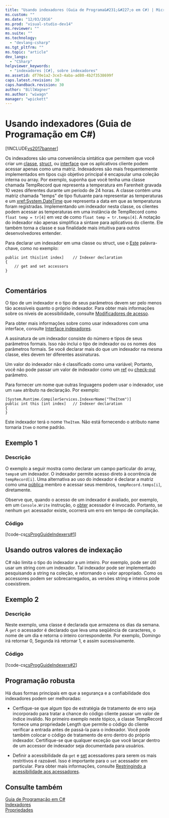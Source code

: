 ```yaml
---
title: "Usando indexadores (Guia de Programa&#231;&#227;o em C#) | Microsoft Docs"
ms.custom: ""
ms.date: "12/03/2016"
ms.prod: "visual-studio-dev14"
ms.reviewer: ""
ms.suite: ""
ms.technology: 
  - "devlang-csharp"
ms.tgt_pltfrm: ""
ms.topic: "article"
dev_langs: 
  - "CSharp"
helpviewer_keywords: 
  - "indexadores [C#], sobre indexadores"
ms.assetid: df70e1a2-3ce3-4aba-ad80-4b2f3538699f
caps.latest.revision: 30
caps.handback.revision: 30
author: "BillWagner"
ms.author: "wiwagn"
manager: "wpickett"
---
```

# Usando indexadores (Guia de Programa&#231;&#227;o em C#)
[!INCLUDE[vs2017banner](../../../csharp/includes/vs2017banner.md)]

Os indexadores são uma conveniência sintática que permitem que você criar um  [classe](../../../csharp/language-reference/keywords/class.md),  [struct](../../../csharp/language-reference/keywords/struct.md), ou  [interface](../../../csharp/language-reference/keywords/interface.md) que os aplicativos cliente podem acessar apenas como uma matriz.  Indexadores são mais frequentemente implementados em tipos cujo objetivo principal é encapsular uma coleção interna ou array.  Por exemplo, suponha que você tenha uma classe chamada TempRecord que representa a temperatura em Farenheit gravada 10 vezes diferentes durante um período de 24 horas.  A classe contém uma matriz chamada "temps" de tipo flutuante para representar as temperaturas e um <xref:System.DateTime> que representa a data em que as temperaturas foram registradas.  Implementando um indexador nesta classe, os clientes podem acessar as temperaturas em uma instância de TempRecord como `float temp = tr[4]` em vez de como `float temp = tr.temps[4]`.  A notação do indexador não apenas simplifica a sintaxe para aplicativos do cliente. Ele também torna a classe e sua finalidade mais intuitiva para outros desenvolvedores entender.  
  
 Para declarar um indexador em uma classe ou struct, use o  [Este](../../../csharp/language-reference/keywords/this.md) palavra\-chave, como no exemplo:  
  
```  
public int this[int index]    // Indexer declaration  
{  
    // get and set accessors  
}  
  
```  
  
## Comentários  
 O tipo de um indexador e o tipo de seus parâmetros devem ser pelo menos tão acessíveis quanto o próprio indexador.  Para obter mais informações sobre os níveis de acessibilidade, consulte  [Modificadores de acesso](../../../csharp/language-reference/keywords/access-modifiers.md).  
  
 Para obter mais informações sobre como usar indexadores com uma interface, consulte  [Interface indexadores](../../../csharp/programming-guide/indexers/indexers-in-interfaces.md).  
  
 A assinatura de um indexador consiste do número e tipos de seus parâmetros formais.  Isso não inclui o tipo de indexador ou os nomes dos parâmetros formais.  Se você declarar mais do que um indexador na mesma classe, eles devem ter diferentes assinaturas.  
  
 Um valor do indexador não é classificado como uma variável; Portanto, você não pode passar um valor de indexador como um  [ref](../../../csharp/language-reference/keywords/ref.md) ou  [check\-out](../../../csharp/language-reference/keywords/out.md) parâmetro.  
  
 Para fornecer um nome que outras linguagens podem usar o indexador, use um `name` atributo na declaração.  Por exemplo:  
  
```  
[System.Runtime.CompilerServices.IndexerName("TheItem")]  
public int this [int index]   // Indexer declaration  
{  
}  
```  
  
 Este indexador terá o nome `TheItem`.  Não está fornecendo o atributo name tornaria `Item` o nome padrão.  
  
## Exemplo 1  
  
### Descrição  
 O exemplo a seguir mostra como declarar um campo particular do array, `temps`e um indexador.  O indexador permite acesso direto à ocorrência de `tempRecord[i]`.  Uma alternativa ao uso do indexador é declarar a matriz como uma  [pública](../../../csharp/language-reference/keywords/public.md) membro e acessar seus membros, `tempRecord.temps[i]`, diretamente.  
  
 Observe que, quando o acesso de um indexador é avaliado, por exemplo, em um `Console.Write` instrução, o  [obter](../../../csharp/language-reference/keywords/get.md) acessador é invocado.  Portanto, se nenhum `get` acessador existe, ocorrerá um erro em tempo de compilação.  
  
### Código  
 [!code-cs[csProgGuideIndexers#1](../../../csharp/programming-guide/classes-and-structs/codesnippet/CSharp/using-indexers_1.cs)]  
  
## Usando outros valores de indexação  
 C\# não limita o tipo do indexador a um inteiro.  Por exemplo, pode ser útil usar um string com um indexador.  Tal indexador pode ser implementado pesquisando a string na coleção, e retornando o valor apropriado.  Como os accessores podem ser sobrecarregados, as versões string e inteiros pode coexistirem.  
  
## Exemplo 2  
  
### Descrição  
 Neste exemplo, uma classe é declarada que armazena os dias da semana.  A `get` o acessador é declarado que leva uma seqüência de caracteres, o nome de um dia e retorna o inteiro correspondente.  Por exemplo, Domingo irá retornar 0, Segunda irá retornar 1, e assim sucessivamente.  
  
### Código  
 [!code-cs[csProgGuideIndexers#2](../../../csharp/programming-guide/classes-and-structs/codesnippet/CSharp/using-indexers_2.cs)]  
  
## Programação robusta  
 Há duas formas principais em que a segurança e a confiabilidade dos indexadores podem ser melhoradas:  
  
-   Certfique\-se que algum tipo de estratégia de tratamento de erro seja incorporado para tratar a chance do código cliente passar um valor de índice inválido.  No primeiro exemplo neste tópico, a classe TempRecord fornece uma propriedade Length que permite o código do cliente verificar a entrada antes de passá\-la para o indexador.  Você pode também colocar o código de tratamento de erro dentro do próprio indexador.  Certifique\-se que qualquer exceção que você lançar dentro de um accessor de indexador seja documentada para usuários.  
  
-   Definir a acessibilidade da `get` e  [set](../../../csharp/language-reference/keywords/set.md) acessadores para serem os mais restritivos é razoável.  Isso é importante para o `set` acessador em particular.  Para obter mais informações, consulte [Restringindo a acessibilidade aos acessadores](../../../csharp/programming-guide/classes-and-structs/restricting-accessor-accessibility.md).  
  
## Consulte também  
 [Guia de Programação em C\#](../../../csharp/programming-guide/index.md)   
 [Indexadores](../../../csharp/programming-guide/indexers/index.md)   
 [Propriedades](../../../csharp/programming-guide/classes-and-structs/properties.md)